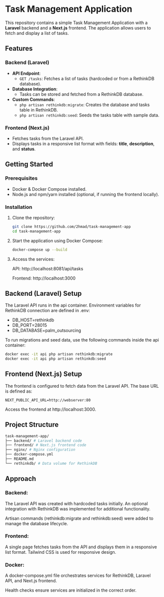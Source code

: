 # Task Management Application

This repository contains a simple Task Management Application with a **Laravel** backend and a **Next.js** frontend. The application allows users to fetch and display a list of tasks.

## Features

### Backend (Laravel)

- **API Endpoint**:
  - `GET /tasks`: Fetches a list of tasks (hardcoded or from a RethinkDB database).
- **Database Integration**:
  - Tasks can be stored and fetched from a RethinkDB database.
- **Custom Commands**:
  - `php artisan rethinkdb:migrate`: Creates the database and tasks table in RethinkDB.
  - `php artisan rethinkdb:seed`: Seeds the tasks table with sample data.

### Frontend (Next.js)

- Fetches tasks from the Laravel API.
- Displays tasks in a responsive list format with fields: **title**, **description**, and **status**.

## Getting Started

### Prerequisites

- Docker & Docker Compose installed.
- Node.js and npm/yarn installed (optional, if running the frontend locally).

### Installation

1. Clone the repository:
   ```bash
   git clone https://github.com/2hmad/task-management-app
   cd task-management-app
   ```
2. Start the application using Docker Compose:
   ```bash
   docker-compose up --build
   ```
3. Access the services:

   API: http://localhost:8081/api/tasks

   Frontend: http://localhost:3000

## Backend (Laravel) Setup

The Laravel API runs in the api container. Environment variables for RethinkDB connection are defined in .env:

- DB_HOST=rethinkdb
- DB_PORT=28015
- DB_DATABASE=palm_outsourcing

To run migrations and seed data, use the following commands inside the api container:

```bash
docker exec -it api php artisan rethinkdb:migrate
docker exec -it api php artisan rethinkdb:seed
```

## Frontend (Next.js) Setup

The frontend is configured to fetch data from the Laravel API. The base URL is defined as:

```
NEXT_PUBLIC_API_URL=http://webserver:80
```

Access the frontend at http://localhost:3000.

## Project Structure

```bash
task-management-app/
├── backend/ # Laravel backend code
├── frontend/ # Next.js frontend code
├── nginx/ # Nginx configuration
├── docker-compose.yml
├── README.md
└── rethinkdb/ # Data volume for RethinkDB
```

## Approach

### Backend:

The Laravel API was created with hardcoded tasks initially.
An optional integration with RethinkDB was implemented for additional functionality.

Artisan commands (rethinkdb:migrate and rethinkdb:seed) were added to manage the database lifecycle.

### Frontend:

A single page fetches tasks from the API and displays them in a responsive list format.
Tailwind CSS is used for responsive design.

### Docker:

A docker-compose.yml file orchestrates services for RethinkDB, Laravel API, and Next.js frontend.

Health checks ensure services are initialized in the correct order.
